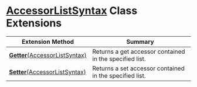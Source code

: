 # [AccessorListSyntax](https://docs.microsoft.com/en-us/dotnet/api/microsoft.codeanalysis.csharp.syntax.accessorlistsyntax) Class Extensions

| Extension Method | Summary |
| ---------------- | ------- |
| [**Getter**(AccessorListSyntax)](../../../../../Roslynator/CSharp/SyntaxExtensions/Getter/README.md#Roslynator_CSharp_SyntaxExtensions_Getter_Microsoft_CodeAnalysis_CSharp_Syntax_AccessorListSyntax_) | Returns a get accessor contained in the specified list\. |
| [**Setter**(AccessorListSyntax)](../../../../../Roslynator/CSharp/SyntaxExtensions/Setter/README.md#Roslynator_CSharp_SyntaxExtensions_Setter_Microsoft_CodeAnalysis_CSharp_Syntax_AccessorListSyntax_) | Returns a set accessor contained in the specified list\. |

